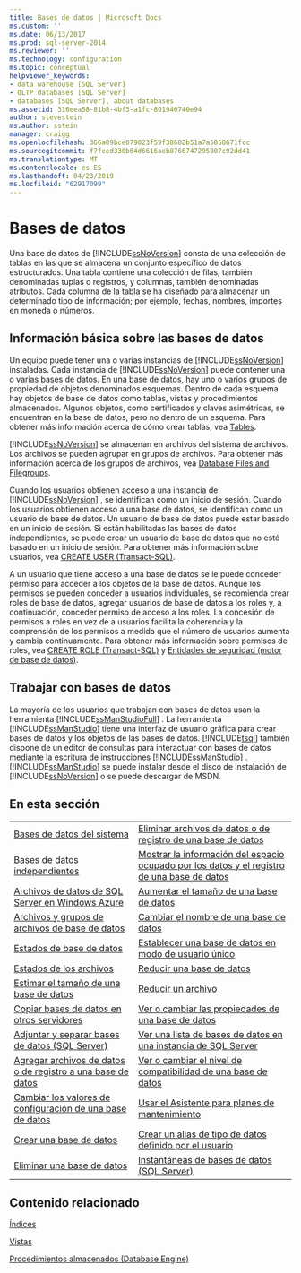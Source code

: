 ```yaml
---
title: Bases de datos | Microsoft Docs
ms.custom: ''
ms.date: 06/13/2017
ms.prod: sql-server-2014
ms.reviewer: ''
ms.technology: configuration
ms.topic: conceptual
helpviewer_keywords:
- data warehouse [SQL Server]
- OLTP databases [SQL Server]
- databases [SQL Server], about databases
ms.assetid: 316eea58-81b8-4bf3-a1fc-801946740e94
author: stevestein
ms.author: sstein
manager: craigg
ms.openlocfilehash: 366a09bce079023f59f38682b51a7a5858671fcc
ms.sourcegitcommit: f7fced330b64d6616aeb8766747295807c92dd41
ms.translationtype: MT
ms.contentlocale: es-ES
ms.lasthandoff: 04/23/2019
ms.locfileid: "62917099"
---
```

# <a name="databases"></a>Bases de datos
  Una base de datos de [!INCLUDE[ssNoVersion](../../includes/ssnoversion-md.md)] consta de una colección de tablas en las que se almacena un conjunto específico de datos estructurados. Una tabla contiene una colección de filas, también denominadas tuplas o registros, y columnas, también denominadas atributos. Cada columna de la tabla se ha diseñado para almacenar un determinado tipo de información; por ejemplo, fechas, nombres, importes en moneda o números.  
  
## <a name="basic-information-about-databases"></a>Información básica sobre las bases de datos  
 Un equipo puede tener una o varias instancias de [!INCLUDE[ssNoVersion](../../includes/ssnoversion-md.md)] instaladas. Cada instancia de [!INCLUDE[ssNoVersion](../../includes/ssnoversion-md.md)] puede contener una o varias bases de datos.  En una base de datos, hay uno o varios grupos de propiedad de objetos denominados esquemas. Dentro de cada esquema hay objetos de base de datos como tablas, vistas y procedimientos almacenados. Algunos objetos, como certificados y claves asimétricas, se encuentran en la base de datos, pero no dentro de un esquema. Para obtener más información acerca de cómo crear tablas, vea [Tables](../tables/tables.md).  
  
 [!INCLUDE[ssNoVersion](../../includes/ssnoversion-md.md)] se almacenan en archivos del sistema de archivos. Los archivos se pueden agrupar en grupos de archivos. Para obtener más información acerca de los grupos de archivos, vea [Database Files and Filegroups](database-files-and-filegroups.md).  
  
 Cuando los usuarios obtienen acceso a una instancia de [!INCLUDE[ssNoVersion](../../includes/ssnoversion-md.md)] , se identifican como un inicio de sesión. Cuando los usuarios obtienen acceso a una base de datos, se identifican como un usuario de base de datos. Un usuario de base de datos puede estar basado en un inicio de sesión. Si están habilitadas las bases de datos independientes, se puede crear un usuario de base de datos que no esté basado en un inicio de sesión. Para obtener más información sobre usuarios, vea [CREATE USER &#40;Transact-SQL&#41;](/sql/t-sql/statements/create-user-transact-sql).  
  
 A un usuario que tiene acceso a una base de datos se le puede conceder permiso para acceder a los objetos de la base de datos. Aunque los permisos se pueden conceder a usuarios individuales, se recomienda crear roles de base de datos, agregar usuarios de base de datos a los roles y, a continuación, conceder permiso de acceso a los roles. La concesión de permisos a roles en vez de a usuarios facilita la coherencia y la comprensión de los permisos a medida que el número de usuarios aumenta y cambia continuamente. Para obtener más información sobre permisos de roles, vea [CREATE ROLE &#40;Transact-SQL&#41;](/sql/t-sql/statements/create-role-transact-sql) y [Entidades de seguridad &#40;motor de base de datos&#41;](../security/authentication-access/principals-database-engine.md).  
  
## <a name="working-with-databases"></a>Trabajar con bases de datos  
 La mayoría de los usuarios que trabajan con bases de datos usan la herramienta [!INCLUDE[ssManStudioFull](../../includes/ssmanstudiofull-md.md)] . La herramienta [!INCLUDE[ssManStudio](../../includes/ssmanstudio-md.md)] tiene una interfaz de usuario gráfica para crear bases de datos y los objetos de las bases de datos. [!INCLUDE[tsql](../../includes/tsql-md.md)] también dispone de un editor de consultas para interactuar con bases de datos mediante la escritura de instrucciones [!INCLUDE[ssManStudio](../../includes/ssmanstudio-md.md)] . [!INCLUDE[ssManStudio](../../includes/ssmanstudio-md.md)] se puede instalar desde el disco de instalación de [!INCLUDE[ssNoVersion](../../includes/ssnoversion-md.md)] o se puede descargar de MSDN.  
  
## <a name="in-this-section"></a>En esta sección  
  
|||  
|-|-|  
|[Bases de datos del sistema](system-databases.md)|[Eliminar archivos de datos o de registro de una base de datos](delete-data-or-log-files-from-a-database.md)|  
|[Bases de datos independientes](contained-databases.md)|[Mostrar la información del espacio ocupado por los datos y el registro de una base de datos](display-data-and-log-space-information-for-a-database.md)|  
|[Archivos de datos de SQL Server en Windows Azure](sql-server-data-files-in-microsoft-azure.md)|[Aumentar el tamaño de una base de datos](increase-the-size-of-a-database.md)|  
|[Archivos y grupos de archivos de base de datos](database-files-and-filegroups.md)|[Cambiar el nombre de una base de datos](rename-a-database.md)|  
|[Estados de base de datos](database-states.md)|[Establecer una base de datos en modo de usuario único](set-a-database-to-single-user-mode.md)|  
|[Estados de los archivos](file-states.md)|[Reducir una base de datos](shrink-a-database.md)|  
|[Estimar el tamaño de una base de datos](estimate-the-size-of-a-database.md)|[Reducir un archivo](shrink-a-file.md)|  
|[Copiar bases de datos en otros servidores](copy-databases-to-other-servers.md)|[Ver o cambiar las propiedades de una base de datos](view-or-change-the-properties-of-a-database.md)|  
|[Adjuntar y separar bases de datos &#40;SQL Server&#41;](database-detach-and-attach-sql-server.md)|[Ver una lista de bases de datos en una instancia de SQL Server](view-a-list-of-databases-on-an-instance-of-sql-server.md)|  
|[Agregar archivos de datos o de registro a una base de datos](add-data-or-log-files-to-a-database.md)|[Ver o cambiar el nivel de compatibilidad de una base de datos](view-or-change-the-compatibility-level-of-a-database.md)|  
|[Cambiar los valores de configuración de una base de datos](change-the-configuration-settings-for-a-database.md)|[Usar el Asistente para planes de mantenimiento](../maintenance-plans/use-the-maintenance-plan-wizard.md)|  
|[Crear una base de datos](create-a-database.md)|[Crear un alias de tipo de datos definido por el usuario](create-a-user-defined-data-type-alias.md)|  
|[Eliminar una base de datos](delete-a-database.md)|[Instantáneas de bases de datos &#40;SQL Server&#41;](database-snapshots-sql-server.md)|  
  
## <a name="related-content"></a>Contenido relacionado  
 [Índices](../indexes/indexes.md)  
  
 [Vistas](../views/views.md)  
  
 [Procedimientos almacenados &#40;Database Engine&#41;](../stored-procedures/stored-procedures-database-engine.md)  
  
  
